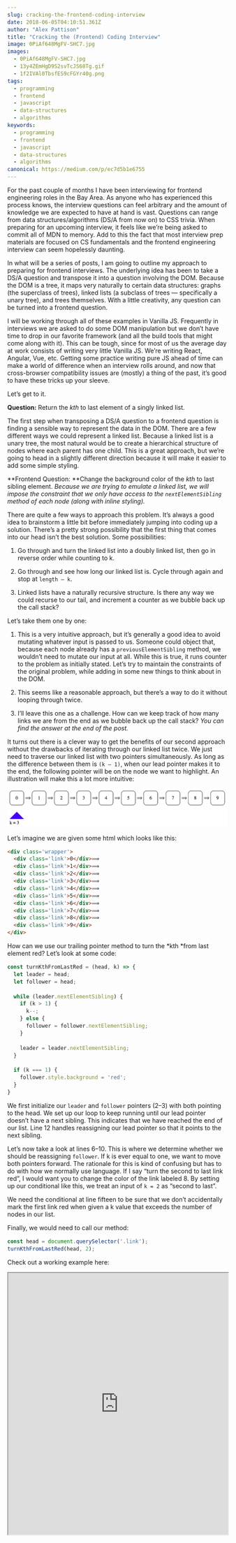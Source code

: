 ```yaml
---
slug: cracking-the-frontend-coding-interview
date: 2018-06-05T04:10:51.361Z
author: "Alex Pattison"
title: "Cracking the (Frontend) Coding Interview"
image: 0PiAf648MgFV-SHC7.jpg
images:
  - 0PiAf648MgFV-SHC7.jpg
  - 13y4ZEmHgD9S2svTcJS68Tg.gif
  - 1f2IVAl0TbsfES9cFGYr40g.png
tags:
  - programming
  - frontend
  - javascript
  - data-structures
  - algorithms
keywords:
  - programming
  - frontend
  - javascript
  - data-structures
  - algorithms
canonical: https://medium.com/p/ec7d5b1e6755
---
```


For the past couple of months I have been interviewing for frontend engineering roles in the Bay Area. As anyone who has experienced this process knows, the interview questions can feel arbitrary and the amount of knowledge we are expected to have at hand is vast. Questions can range from data structures/algorithms (DS/A from now on) to CSS trivia. When preparing for an upcoming interview, it feels like we’re being asked to commit all of MDN to memory. Add to this the fact that most interview prep materials are focused on CS fundamentals and the frontend engineering interview can seem hopelessly daunting.

In what will be a series of posts, I am going to outline my approach to preparing for frontend interviews. The underlying idea has been to take a DS/A question and transpose it into a question involving the DOM. Because the DOM is a tree, it maps very naturally to certain data structures: graphs (the superclass of trees), linked lists (a subclass of trees — specifically a unary tree), and trees themselves. With a little creativity, any question can be turned into a frontend question.

I will be working through all of these examples in Vanilla JS. Frequently in interviews we are asked to do some DOM manipulation but we don’t have time to drop in our favorite framework (and all the build tools that might come along with it). This can be tough, since for most of us the average day at work consists of writing very little Vanilla JS. We’re writing React, Angular, Vue, etc. Getting some practice writing pure JS ahead of time can make a world of difference when an interview rolls around, and now that cross-browser compatibility issues are (mostly) a thing of the past, it’s good to have these tricks up your sleeve.

Let’s get to it.

**Question:** Return the *kth* to last element of a singly linked list.

The first step when transposing a DS/A question to a frontend question is finding a sensible way to represent the data in the DOM. There are a few different ways we could represent a linked list. Because a linked list is a unary tree, the most natural would be to create a hierarchical structure of nodes where each parent has one child. This is a great approach, but we’re going to head in a slightly different direction because it will make it easier to add some simple styling.

**Frontend Question: **Change the background color of the *kth* to last sibling element. *Because we are trying to emulate a linked list, we will impose the constraint that we only have access to the `nextElementSibling` method of each node (along with inline styling).*

There are quite a few ways to approach this problem. It’s always a good idea to brainstorm a little bit before immediately jumping into coding up a solution. There’s a pretty strong possibility that the first thing that comes into our head isn’t the best solution. Some possibilities:

1. Go through and turn the linked list into a doubly linked list, then go in reverse order while counting to k.

1. Go through and see how long our linked list is. Cycle through again and stop at `length — k`.

1. Linked lists have a naturally recursive structure. Is there any way we could recurse to our tail, and increment a counter as we bubble back up the call stack?

Let’s take them one by one:

1. This is a very intuitive approach, but it’s generally a good idea to avoid mutating whatever input is passed to us. Someone could object that, because each node already has a `previousElementSibling` method, we wouldn’t need to mutate our input at all. While this is true, it runs counter to the problem as initially stated. Let’s try to maintain the constraints of the original problem, while adding in some new things to think about in the DOM.

1. This seems like a reasonable approach, but there’s a way to do it without looping through twice.

1. I’ll leave this one as a challenge. How can we keep track of how many links we are from the end as we bubble back up the call stack? *You can find the answer at the end of the post.*

It turns out there is a clever way to get the benefits of our second approach without the drawbacks of iterating through our linked list twice. We just need to traverse our linked list with two pointers simultaneously. As long as the difference between them is `(k — 1)`, when our lead pointer makes it to the end, the following pointer will be on the node we want to highlight. An illustration will make this a lot more intuitive:

![](13y4ZEmHgD9S2svTcJS68Tg.gif)

Let’s imagine we are given some html which looks like this:

```html
<div class='wrapper'>
  <div class='link'>0</div>⟹
  <div class='link'>1</div>⟹
  <div class='link'>2</div>⟹
  <div class='link'>3</div>⟹
  <div class='link'>4</div>⟹
  <div class='link'>5</div>⟹
  <div class='link'>6</div>⟹
  <div class='link'>7</div>⟹
  <div class='link'>8</div>⟹
  <div class='link'>9</div>
</div>
```

How can we use our trailing pointer method to turn the *kth *from last element red? Let’s look at some code:

```javascript
const turnKthFromLastRed = (head, k) => {
  let leader = head;
  let follower = head;

  while (leader.nextElementSibling) {
    if (k > 1) {
      k--;
    } else {
      follower = follower.nextElementSibling;
    }

    leader = leader.nextElementSibling;
  }

  if (k === 1) {
    follower.style.background = 'red';
  }
}
```

We first initialize our `leader` and `follower` pointers (2–3) with both pointing to the head. We set up our loop to keep running until our lead pointer doesn’t have a next sibling. This indicates that we have reached the end of our list. Line 12 handles reassigning our lead pointer so that it points to the next sibling.

Let’s now take a look at lines 6–10. This is where we determine whether we should be reassigning `follower`. If k is ever equal to one, we want to move both pointers forward. The rationale for this is kind of confusing but has to do with how we normally use language. If I say “turn the second to last link red”, I would want you to change the color of the link labeled 8. By setting up our conditional like this, we treat an input of `k = 2` as “second to last”.

We need the conditional at line fifteen to be sure that we don’t accidentally mark the first link red when given a k value that exceeds the number of nodes in our list.

Finally, we would need to call our method:

```javascript
const head = document.querySelector('.link');
turnKthFromLastRed(head, 2);
```

Check out a working example here:
<iframe src="https://cdn.embedly.com/widgets/media.html?src=https%3A%2F%2Fcodepen.io%2FEdScissorhands%2Fembed%2Fpreview%2FRJagZw%3Fheight%3D600%26slug-hash%3DRJagZw%26default-tabs%3Djs%2Cresult%26host%3Dhttps%3A%2F%2Fcodepen.io%26embed-version%3D2&url=https%3A%2F%2Fcodepen.io%2FEdScissorhands%2Fpen%2FRJagZw&image=https%3A%2F%2Fs3-us-west-2.amazonaws.com%2Fi.cdpn.io%2F708652.RJagZw.small.ccf69dfd-9d06-4767-9b62-3de752cc33d0.png&key=a19fcc184b9711e1b4764040d3dc5c07&type=text%2Fhtml&schema=codepen" width="100%" height="600" />

This code runs with O(n) time complexity O(1) space complexity. Given that we need to iterate through the whole list to determine our length, this is the best we can hope for.

Thanks for reading. Comments, critiques, and code reviews are all welcome. If you needed a hint trying to implement solution 3, here it is:

```javascript
const recTurnKthToLastRed = (head, k) => {
  if (!head.nextElementSibling) return 1;
  const countAhead = recTurnKthToLastRed(head.nextElementSibling, k) + 1;

  if (k === countAhead) {
    head.style.background = 'red';
  }

  return countAhead;
}
```

Because we’re just trying to change the color of our node, we don’t care about the return value of our function. `countAhead` represents the number of nodes ahead of the current node (inclusive). This means that our top level call to `recTurnKthToLastRed` will return the length of our list.

**Addendum: **After speaking with some friends about this post, I want to emphasize that the most important thing is to get to a working solution.The brainstorming period should be used to clarify for ourselves what it is we are trying to accomplish. Don’t worry about finding the best implementation right out of the gate. We can always talk about optimizations and do some refactoring after we finish coding.

Written code that isn’t optimized is ALWAYS better than optimized code that isn’t written.

![](1f2IVAl0TbsfES9cFGYr40g.png)

📝 Read this story later in [Journal](https://usejournal.com/?utm_source=medium.com&utm_medium=noteworthy_blog&utm_campaign=guest_post_read_later_text).

🗞 Wake up every Sunday morning to the week’s most noteworthy Tech stories, opinions, and news waiting in your inbox: [Get the noteworthy newsletter &gt;](https://usejournal.com/newsletter/?utm_source=medium.com&utm_medium=noteworthy_blog&utm_campaign=guest_post_text)